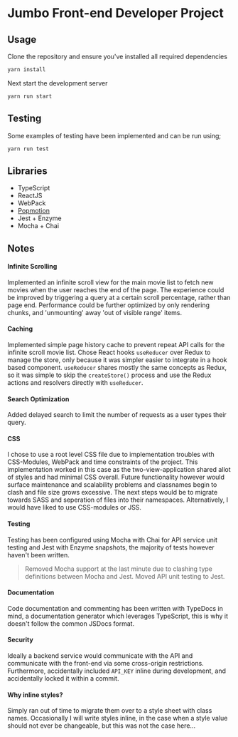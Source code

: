 # Jumbo Front-end Developer Project

## Usage

Clone the repository and ensure you've installed all required dependencies

```bash
yarn install
```

Next start the development server

```bash
yarn run start
```

## Testing

Some examples of testing have been implemented and can be run using;

```bash
yarn run test
```

## Libraries

- TypeScript
- ReactJS
- WebPack
- [Popmotion](https://popmotion.io/)
- Jest + Enzyme
- Mocha + Chai

## Notes

#### Infinite Scrolling
Implemented an infinite scroll view for the main movie list to fetch new movies when the user reaches the end of the page. The experience could be improved by triggering a query at a certain scroll percentage, rather than page end. Performance could be further optimized by only rendering chunks, and 'unmounting' away 'out of visible range' items.

#### Caching
Implemented simple page history cache to prevent repeat API calls for the infinite scroll movie list. Chose React hooks `useReducer` over Redux to manage the store, only because it was simpler easier to integrate in a hook based component. `useReducer` shares mostly the same concepts as Redux, so it was simple to skip the `createStore()` process and use the Redux actions and resolvers directly with `useReducer`.

#### Search Optimization
Added delayed search to limit the number of requests as a user types their query.

#### CSS
I chose to use a root level CSS file due to implementation troubles with CSS-Modules, WebPack and time constraints of the project. This implementation worked in this case as the two-view-application shared allot of styles and had minimal CSS overall. Future functionality however would surface maintenance and scalability problems and classnames begin to clash and file size grows excessive. The next steps would be to migrate towards SASS and seperation of files into their namespaces. Alternatively, I would have liked to use CSS-modules or JSS.

#### Testing
Testing has been configured using Mocha with Chai for API service unit testing and Jest with Enzyme snapshots, the majority of tests however haven't been written.

> Removed Mocha support at the last minute due to clashing type definitions between Mocha and Jest. Moved API unit testing to Jest.

#### Documentation
Code documentation and commenting has been written with TypeDocs in mind, a documentation generator which leverages TypeScript, this is why it doesn't follow the common JSDocs format.

#### Security
Ideally a backend service would communicate with the API and communicate with the front-end via some cross-origin restrictions. Furthermore, accidentally included `API_KEY` inline during development, and accidentally locked it within a commit.

#### Why inline styles?
Simply ran out of time to migrate them over to a style sheet with class names. Occasionally I will write styles inline, in the case when a style value should not ever be changeable, but this was not the case here...